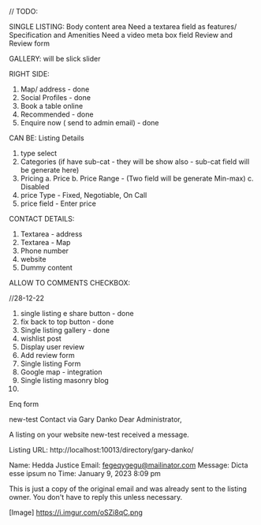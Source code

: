// TODO: 

SINGLE LISTING:
Body content area
Need a textarea field as features/ Specification and Amenities
Need a video meta box field
Review and Review form

GALLERY:
will be slick slider

RIGHT SIDE: 
1. Map/ address - done
2. Social Profiles - done
3. Book a table online
4. Recommended - done
5. Enquire now ( send to admin email) - done

CAN BE:
Listing Details
1. type select
2. Categories (if have sub-cat - they will be show also - sub-cat field will be generate here)
3. Pricing
    a. Price
    b. Price Range - (Two field will be generate Min-max)
    c. Disabled
4. price Type - Fixed, Negotiable, On Call
4. price field - Enter price


CONTACT DETAILS:
1. Textarea - address
2. Textarea - Map
3. Phone number
3. website
4. Dummy content

ALLOW TO COMMENTS CHECKBOX:

//28-12-22
1. single listing e share button - done
2. fix back to top button - done
3. Single listing gallery - done
4. wishlist post
5. Display user review
6. Add review form
7. Single listing Form
8. Google map - integration
9. Single listing masonry blog 
10. 


Enq form 

new-test Contact via Gary Danko
Dear Administrator,

A listing on your website new-test received a message.

Listing URL: http://localhost:10013/directory/gary-danko/

Name: Hedda Justice
Email: fegeqygegu@mailinator.com
Message: Dicta esse ipsum no
Time: January 9, 2023 8:09 pm

This is just a copy of the original email and was already sent to the listing owner. You don't have to reply this unless necessary.

[Image] https://i.imgur.com/oSZi8qC.png